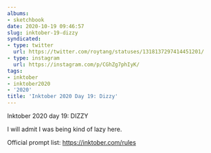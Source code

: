 ```yaml
---
albums:
- sketchbook
date: 2020-10-19 09:46:57
slug: inktober-19-dizzy
syndicated:
- type: twitter
  url: https://twitter.com/roytang/statuses/1318137297414451201/
- type: instagram
  url: https://instagram.com/p/CGhZg7phIyK/
tags:
- inktober
- inktober2020
- '2020'
title: 'Inktober 2020 Day 19: Dizzy'
---
```


Inktober 2020 day 19: DIZZY

I will admit I was being kind of lazy here.

Official prompt list: https://inktober.com/rules